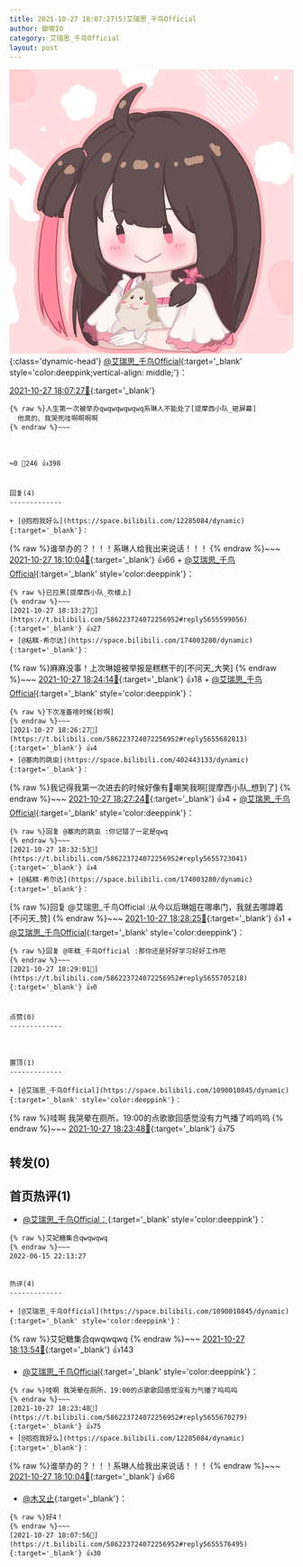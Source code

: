 ```yaml
---
title: 2021-10-27 18:07:27(5)艾瑞思_千鸟Official
author: 御坂IO
category: 艾瑞思_千鸟Official
layout: post
---
```


![img](/images/7e08840c56f251de28bdf766b647bd5fe9a5d50a.jpg){:class='dynamic-head'}
[@艾瑞思_千鸟Official](https://space.bilibili.com/1090010845/dynamic){:target='_blank' style='color:deeppink;vertical-align: middle;'}：

[2021-10-27 18:07:27🔗](https://t.bilibili.com/586223724072256952){:target='_blank'}

~~~
{% raw %}人生第一次被举办qwqwqwqwqwq系琳人不能处了[提摩西小队_砸屏幕]
  他真的、我哭死哇啊啊啊啊
{% endraw %}~~~



↪️0 💬246 👍398


回复(4)
-------------

+ [@抱抱我好么](https://space.bilibili.com/12285084/dynamic){:target='_blank'}：
~~~
{% raw %}谁举办的？！！！系琳人给我出来说话！！！
{% endraw %}~~~
[2021-10-27 18:10:04🔗](https://t.bilibili.com/586223724072256952#reply5655587260){:target='_blank'} 👍66
    + [@艾瑞思_千鸟Official](https://space.bilibili.com/1090010845/dynamic){:target='_blank' style='color:deeppink'}：
~~~
{% raw %}已拉黑[提摩西小队_吹楼上]
{% endraw %}~~~
[2021-10-27 18:13:27🔗](https://t.bilibili.com/586223724072256952#reply5655599056){:target='_blank'} 👍27
+ [@粘糕-希尔达](https://space.bilibili.com/174003280/dynamic){:target='_blank'}：
~~~
{% raw %}麻麻没事！上次琳姐被举报是糕糕干的[不问天_大笑]
{% endraw %}~~~
[2021-10-27 18:24:14🔗](https://t.bilibili.com/586223724072256952#reply5655675431){:target='_blank'} 👍18
    + [@艾瑞思_千鸟Official](https://space.bilibili.com/1090010845/dynamic){:target='_blank' style='color:deeppink'}：
~~~
{% raw %}下次准备啥时候[妙啊]
{% endraw %}~~~
[2021-10-27 18:26:27🔗](https://t.bilibili.com/586223724072256952#reply5655682813){:target='_blank'} 👍4
+ [@塞肉的跳虫](https://space.bilibili.com/402443133/dynamic){:target='_blank'}：
~~~
{% raw %}我记得我第一次进去的时候好像有🐷嘲笑我啊[提摩西小队_想到了]
{% endraw %}~~~
[2021-10-27 18:27:24🔗](https://t.bilibili.com/586223724072256952#reply5655684557){:target='_blank'} 👍4
    + [@艾瑞思_千鸟Official](https://space.bilibili.com/1090010845/dynamic){:target='_blank' style='color:deeppink'}：
~~~
{% raw %}回复 @塞肉的跳虫 :你记错了一定是qwq
{% endraw %}~~~
[2021-10-27 18:32:53🔗](https://t.bilibili.com/586223724072256952#reply5655723041){:target='_blank'} 👍4
+ [@粘糕-希尔达](https://space.bilibili.com/174003280/dynamic){:target='_blank'}：
~~~
{% raw %}回复 @艾瑞思_千鸟Official :从今以后琳姐在哪串门，我就去哪蹲着[不问天_赞]
{% endraw %}~~~
[2021-10-27 18:28:25🔗](https://t.bilibili.com/586223724072256952#reply5655693959){:target='_blank'} 👍1
    + [@艾瑞思_千鸟Official](https://space.bilibili.com/1090010845/dynamic){:target='_blank' style='color:deeppink'}：
~~~
{% raw %}回复 @年糕_千鸟Official :那你还是好好学习好好工作吧
{% endraw %}~~~
[2021-10-27 18:29:01🔗](https://t.bilibili.com/586223724072256952#reply5655705218){:target='_blank'} 👍0


点赞(0)
-------------



置顶(1)
-------------

+ [@艾瑞思_千鸟Official](https://space.bilibili.com/1090010845/dynamic){:target='_blank' style='color:deeppink'}：
~~~
{% raw %}哇啊 我哭晕在厕所，19:00的点歌歌回感觉没有力气播了呜呜呜
{% endraw %}~~~
[2021-10-27 18:23:48🔗](https://t.bilibili.com/586223724072256952#reply5655670279){:target='_blank'} 👍75


转发(0)
-------------



首页热评(1)
-------------

+ [@艾瑞思_千鸟Official：](https://space.bilibili.com/1090010845/dynamic){:target='_blank' style='color:deeppink'}：
~~~
{% raw %}艾妃糖集合qwqwqwq
{% endraw %}~~~
2022-06-15 22:13:27


热评(4)
-------------

+ [@艾瑞思_千鸟Official](https://space.bilibili.com/1090010845/dynamic){:target='_blank' style='color:deeppink'}：
~~~
{% raw %}艾妃糖集合qwqwqwq
{% endraw %}~~~
[2021-10-27 18:13:54🔗](https://t.bilibili.com/586223724072256952#reply5655609636){:target='_blank'} 👍143
+ [@艾瑞思_千鸟Official](https://space.bilibili.com/1090010845/dynamic){:target='_blank' style='color:deeppink'}：
~~~
{% raw %}哇啊 我哭晕在厕所，19:00的点歌歌回感觉没有力气播了呜呜呜
{% endraw %}~~~
[2021-10-27 18:23:48🔗](https://t.bilibili.com/586223724072256952#reply5655670279){:target='_blank'} 👍75
+ [@抱抱我好么](https://space.bilibili.com/12285084/dynamic){:target='_blank'}：
~~~
{% raw %}谁举办的？！！！系琳人给我出来说话！！！
{% endraw %}~~~
[2021-10-27 18:10:04🔗](https://t.bilibili.com/586223724072256952#reply5655587260){:target='_blank'} 👍66
+ [@木又止](https://space.bilibili.com/8908317/dynamic){:target='_blank'}：
~~~
{% raw %}好4！
{% endraw %}~~~
[2021-10-27 18:07:56🔗](https://t.bilibili.com/586223724072256952#reply5655576495){:target='_blank'} 👍30


